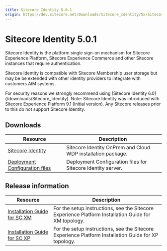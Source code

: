 ```yaml
---
title: Sitecore Identity 5.0.1
origin: https://dev.sitecore.net/Downloads/Sitecore_Identity/5x/Sitecore_Identity_501
---
```


# Sitecore Identity 5.0.1

Sitecore Identity is the platform single sign-on mechanism for Sitecore Experience Platform, Sitecore Experience Commerce and other Sitecore instances that require authentication.

Sitecore Identity is compatible with Sitecore Membership user storage but may be be extended with other identity providers to integrate with customers AIM systems.

  <Alert variant='warning' mb={4}>
    <AlertIcon />
    For security reasons we strongly recommend using [Sitecore Identity 6.0](/downloads/Sitecore_Identity).
  </Alert>
  
  <Alert variant='warning' mb={4}>
    <AlertIcon />
    Note: Sitecore Identity was introduced with Sitecore Experience Platform 9.1 (Initial version). Any Sitecore releases prior to this do not support Sitecore Identity.
  </Alert>
  

## Downloads

 | Resource | Description |
 | --- | --- |
 | [Sitecore Identity](https://sitecoredev.azureedge.net/~/media/C6592CA9CB9D45EE9D67C5C3DC0946F5.ashx?date=20210811T104411) | Sitecore Identity OnPrem and Cloud WDP installation package. |
 | [Deployment Configuration files](https://sitecoredev.azureedge.net/~/media/43C8A14FD5D349FAAFA4365D922FCA86.ashx?date=20210811T104435) | Deployment Configuration files for Sitecore Identity server. |

## Release information

 | Resource | Description |
 | --- | --- |
 | [Installation Guide for SC XM](https://sitecoredev.azureedge.net/~/media/756539AB29044B409CE892FE8B4D5879.ashx?date=20210302T154912) | For the setup instructions, see the Sitecore Experience Platform Installation Guide for XM topology. |
 | [Installation Guide for SC XP](https://sitecoredev.azureedge.net/~/media/A649A27C07654DA197D51469A6627E03.ashx?date=20210302T154912) | For the setup instructions, see the Sitecore Experience Platform Installation Guide for XP topology. |